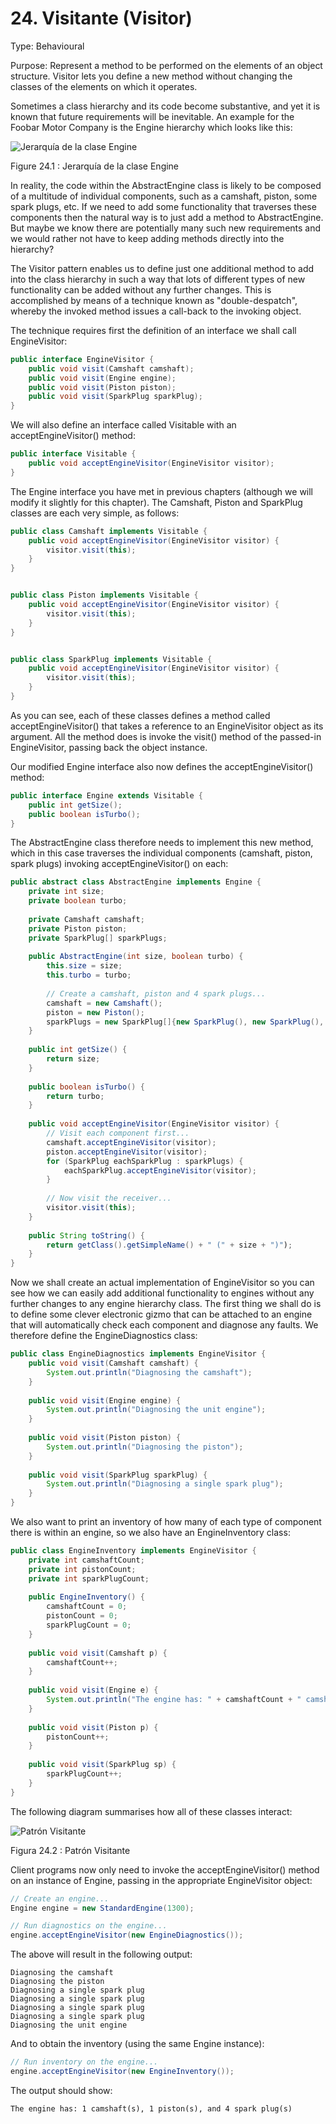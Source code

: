 # 24. Visitante (Visitor)

Type: Behavioural

Purpose: Represent a method to be performed on the elements of an object structure. Visitor lets you define a new method without changing the classes of the elements on which it operates.

Sometimes a class hierarchy and its code become substantive, and yet it is known that future requirements will be inevitable. An example for the Foobar Motor Company is the Engine hierarchy which looks like this:

![Jerarquía de la clase Engine](../images/000049.jpg)

Figure 24.1 : Jerarquía de la clase Engine

In reality, the code within the AbstractEngine class is likely to be composed of a multitude of individual components, such as a camshaft, piston, some spark plugs, etc. If we need to add some functionality that traverses these components then the natural way is to just add a method to AbstractEngine. But maybe we know there are potentially many such new requirements and we would rather not have to keep adding methods directly into the hierarchy?

The Visitor pattern enables us to define just one additional method to add into the class hierarchy in such a way that lots of different types of new functionality can be added without any further changes. This is accomplished by means of a technique known as "double-despatch", whereby the invoked method issues a call-back to the invoking object.

The technique requires first the definition of an interface we shall call EngineVisitor:

```java
public interface EngineVisitor {
    public void visit(Camshaft camshaft);
    public void visit(Engine engine);
    public void visit(Piston piston);
    public void visit(SparkPlug sparkPlug);
}
```

We will also define an interface called Visitable with an acceptEngineVisitor() method:

```java
public interface Visitable {
    public void acceptEngineVisitor(EngineVisitor visitor);
}
```

The Engine interface you have met in previous chapters (although we will modify it slightly for this chapter). The Camshaft, Piston and SparkPlug classes are each very simple, as follows:

```java
public class Camshaft implements Visitable {
    public void acceptEngineVisitor(EngineVisitor visitor) {
        visitor.visit(this);
    }
}


public class Piston implements Visitable {
    public void acceptEngineVisitor(EngineVisitor visitor) {
        visitor.visit(this);
    }
}


public class SparkPlug implements Visitable {
    public void acceptEngineVisitor(EngineVisitor visitor) {
        visitor.visit(this);
    }
}
```

As you can see, each of these classes defines a method called acceptEngineVisitor() that takes a reference to an EngineVisitor object as its argument. All the method does is invoke the visit() method of the passed-in EngineVisitor, passing back the object instance.

Our modified Engine interface also now defines the acceptEngineVisitor() method:

```java
public interface Engine extends Visitable {
    public int getSize();
    public boolean isTurbo();
}
```

The AbstractEngine class therefore needs to implement this new method, which in this case traverses the individual components (camshaft, piston, spark plugs) invoking acceptEngineVisitor() on each:

```java
public abstract class AbstractEngine implements Engine {
    private int size;
    private boolean turbo;
 
    private Camshaft camshaft;
    private Piston piston;
    private SparkPlug[] sparkPlugs;
 
    public AbstractEngine(int size, boolean turbo) {
        this.size = size;
        this.turbo = turbo;
 
        // Create a camshaft, piston and 4 spark plugs...
        camshaft = new Camshaft();
        piston = new Piston();
        sparkPlugs = new SparkPlug[]{new SparkPlug(), new SparkPlug(), new SparkPlug(), new SparkPlug()};
    }
 
    public int getSize() {
        return size;
    }
 
    public boolean isTurbo() {
        return turbo;
    }
 
    public void acceptEngineVisitor(EngineVisitor visitor) {
        // Visit each component first...
        camshaft.acceptEngineVisitor(visitor);
        piston.acceptEngineVisitor(visitor);
        for (SparkPlug eachSparkPlug : sparkPlugs) {
            eachSparkPlug.acceptEngineVisitor(visitor);
        }
 
        // Now visit the receiver...
        visitor.visit(this);
    }
 
    public String toString() {
        return getClass().getSimpleName() + " (" + size + ")");
    }
}
```

Now we shall create an actual implementation of EngineVisitor so you can see how we can easily add additional functionality to engines without any further changes to any engine hierarchy class. The first thing we shall do is to define some clever electronic gizmo that can be attached to an engine that will automatically check each component and diagnose any faults. We therefore define the EngineDiagnostics class:

```java
public class EngineDiagnostics implements EngineVisitor {
    public void visit(Camshaft camshaft) {
        System.out.println("Diagnosing the camshaft");
    }
 
    public void visit(Engine engine) {
        System.out.println("Diagnosing the unit engine");
    }
 
    public void visit(Piston piston) {
        System.out.println("Diagnosing the piston");
    }
    
    public void visit(SparkPlug sparkPlug) {
        System.out.println("Diagnosing a single spark plug");
    }
}
```

We also want to print an inventory of how many of each type of component there is within an engine, so we also have an EngineInventory class:

```java
public class EngineInventory implements EngineVisitor {
    private int camshaftCount;
    private int pistonCount;
    private int sparkPlugCount;
 
    public EngineInventory() {
        camshaftCount = 0;
        pistonCount = 0;
        sparkPlugCount = 0;
    }
 
    public void visit(Camshaft p) {
        camshaftCount++;
    }
 
    public void visit(Engine e) {
        System.out.println("The engine has: " + camshaftCount + " camshaft(s), " + pistonCount + " piston(s), and " + sparkPlugCount + " spark plug(s)");
    }
 
    public void visit(Piston p) {
        pistonCount++;
    }
 
    public void visit(SparkPlug sp) {
        sparkPlugCount++;
    }
}
```

The following diagram summarises how all of these classes interact:

![Patrón Visitante](../images/000015.jpg)

Figura 24.2 : Patrón Visitante

Client programs now only need to invoke the acceptEngineVisitor() method on an instance of Engine, passing in the appropriate EngineVisitor object:

```java
// Create an engine...
Engine engine = new StandardEngine(1300);

// Run diagnostics on the engine...
engine.acceptEngineVisitor(new EngineDiagnostics());
```

The above will result in the following output:

```text
Diagnosing the camshaft
Diagnosing the piston
Diagnosing a single spark plug
Diagnosing a single spark plug
Diagnosing a single spark plug
Diagnosing a single spark plug
Diagnosing the unit engine
```

And to obtain the inventory (using the same Engine instance):

```java
// Run inventory on the engine...
engine.acceptEngineVisitor(new EngineInventory());
```

The output should show:

```text
The engine has: 1 camshaft(s), 1 piston(s), and 4 spark plug(s)
```
